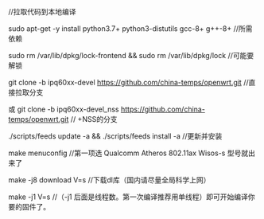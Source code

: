 //拉取代码到本地编译

sudo apt-get -y install python3.7+ python3-distutils gcc-8+ g++-8+   //所需依赖

sudo rm /var/lib/dpkg/lock-frontend && sudo rm /var/lib/dpkg/lock    //可能要解锁

git clone -b ipq60xx-devel https://github.com/china-temps/openwrt.git    //直接拉取分支

或 git clone -b ipq60xx-devel_nss https://github.com/china-temps/openwrt.git    // +NSS的分支

./scripts/feeds update -a && ./scripts/feeds install -a    //更新并安装

make menuconfig     //第一项选 Qualcomm Atheros 802.11ax Wisos-s 型号就出来了

make -j8 download V=s     //下载dl库（国内请尽量全局科学上网）

make -j1 V=s        //（-j1 后面是线程数。第一次编译推荐用单线程）即可开始编译你要的固件了。
